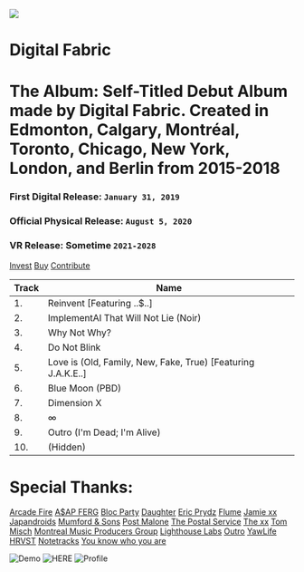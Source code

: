 ![](https://github.com/digitalfabric92/digitalfabric/blob/master/00_Artwork/album-art.png)

# Digital Fabric
# The Album: Self-Titled Debut Album made by Digital Fabric. Created in Edmonton, Calgary, Montréal, Toronto, Chicago, New York, London, and Berlin from 2015-2018

### **First Digital Release:** `January 31, 2019`
### **Official Physical Release:** `August 5, 2020`
### VR Release: Sometime `2021-2028`

[Invest](https://www.kickstarter.com/projects/digitalfabric/1216188255/)
[Buy](https://digitalfabric.bandcamp.com)
[Contribute](https://sense.yaw.life)

| Track | Name |
| ------------- | ------------- |
| 1. | Reinvent [Featuring ..$..] |
| 2. | ImplementAI That Will Not Lie (Noir) |
| 3. | Why Not Why? |
| 4. | Do Not Blink |
| 5. | Love is (Old, Family, New, Fake, True) [Featuring J.A.K.E..] |
| 6. | Blue Moon (PBD)|
| 7. | Dimension X |
| 8. | ∞ |
| 9. | Outro (I'm Dead; I'm Alive) |
| 10.|      (Hidden) |

# Special Thanks:
[Arcade Fire](https://arcadefire.com)
[A$AP FERG](https://alwaysstriveandprosper.asapferg.com/)
[Bloc Party](https://blocparty.com)
[Daughter](https://ohdaughter.com)
[Eric Prydz](https://ericprydz.com)
[Flume](https://flu.me)
[Jamie xx](https://jamiexx.com)
[Japandroids](http://japandroids.com/)
[Mumford & Sons](https://mumfordandsons.com)
[Post Malone](https://www.postmalone.com)
[The Postal Service](http://postalservicemusic.net/)
[The xx](http://thexx.info)
[Tom Misch](https://tommisch.com)
[Montreal Music Producers Group](https://www.facebook.com/groups/328187851022140/)
[Lighthouse Labs](https://www.lighthouselabs.ca/)
[Outro](https://outro.io)
[YawLife](https://sense.yaw.life)
[HRVST](https://gohrvst.com)
[Notetracks](https://notetracks.com)
[You know who you are](https://www.facebook.com/david.wawryko/friends)

![Demo](https://github.com/digitalfabric92/digitalfabric/blob/master/00_Artwork/demo.png)
![HERE](https://github.com/digitalfabric92/digitalfabric/blob/master/00_Artwork/here.JPG)
![Profile](https://github.com/digitalfabric92/digitalfabric/blob/master/00_Artwork/profile.PNG)

